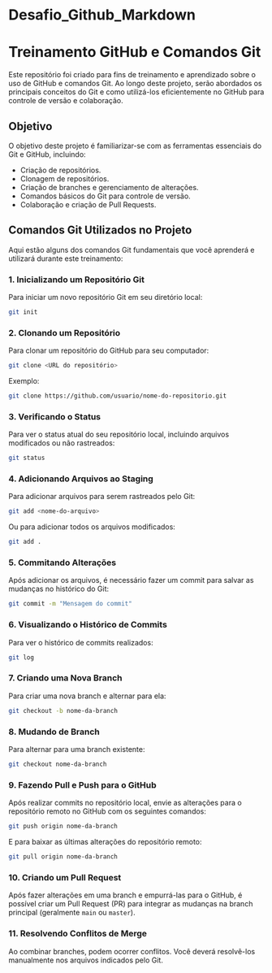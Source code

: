 # Desafio_Github_Markdown


# Treinamento GitHub e Comandos Git

Este repositório foi criado para fins de treinamento e aprendizado sobre o uso de GitHub e comandos Git. Ao longo deste projeto, serão abordados os principais conceitos do Git e como utilizá-los eficientemente no GitHub para controle de versão e colaboração.

## Objetivo

O objetivo deste projeto é familiarizar-se com as ferramentas essenciais do Git e GitHub, incluindo:

- Criação de repositórios.
- Clonagem de repositórios.
- Criação de branches e gerenciamento de alterações.
- Comandos básicos do Git para controle de versão.
- Colaboração e criação de Pull Requests.

## Comandos Git Utilizados no Projeto

Aqui estão alguns dos comandos Git fundamentais que você aprenderá e utilizará durante este treinamento:

### 1. **Inicializando um Repositório Git**
Para iniciar um novo repositório Git em seu diretório local:

```bash
git init
```

### 2. **Clonando um Repositório**
Para clonar um repositório do GitHub para seu computador:

```bash
git clone <URL do repositório>
```

Exemplo:

```bash
git clone https://github.com/usuario/nome-do-repositorio.git
```

### 3. **Verificando o Status**
Para ver o status atual do seu repositório local, incluindo arquivos modificados ou não rastreados:

```bash
git status
```

### 4. **Adicionando Arquivos ao Staging**
Para adicionar arquivos para serem rastreados pelo Git:

```bash
git add <nome-do-arquivo>
```

Ou para adicionar todos os arquivos modificados:

```bash
git add .
```

### 5. **Commitando Alterações**
Após adicionar os arquivos, é necessário fazer um commit para salvar as mudanças no histórico do Git:

```bash
git commit -m "Mensagem do commit"
```

### 6. **Visualizando o Histórico de Commits**
Para ver o histórico de commits realizados:

```bash
git log
```

### 7. **Criando uma Nova Branch**
Para criar uma nova branch e alternar para ela:

```bash
git checkout -b nome-da-branch
```

### 8. **Mudando de Branch**
Para alternar para uma branch existente:

```bash
git checkout nome-da-branch
```

### 9. **Fazendo Pull e Push para o GitHub**
Após realizar commits no repositório local, envie as alterações para o repositório remoto no GitHub com os seguintes comandos:

```bash
git push origin nome-da-branch
```

E para baixar as últimas alterações do repositório remoto:

```bash
git pull origin nome-da-branch
```

### 10. **Criando um Pull Request**
Após fazer alterações em uma branch e empurrá-las para o GitHub, é possível criar um Pull Request (PR) para integrar as mudanças na branch principal (geralmente `main` ou `master`).

### 11. **Resolvendo Conflitos de Merge**
Ao combinar branches, podem ocorrer conflitos. Você deverá resolvê-los manualmente nos arquivos indicados pelo Git.

